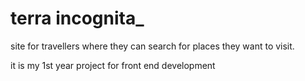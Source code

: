 # terra incognita_
site for travellers where they can search for places they want to visit.

it is my 1st year project for front end development
